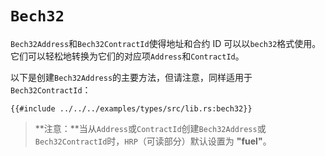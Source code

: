 # `Bech32`

`Bech32Address`和`Bech32ContractId`使得地址和合约 ID 可以以`bech32`格式使用。它们可以轻松地转换为它们的对应项`Address`和`ContractId`。

以下是创建`Bech32Address`的主要方法，但请注意，同样适用于`Bech32ContractId`：

```rust,ignore
{{#include ../../../examples/types/src/lib.rs:bech32}}
```

> **注意：**当从`Address`或`ContractId`创建`Bech32Address`或`Bech32ContractId`时，`HRP`（可读部分）默认设置为 **"fuel"**。
